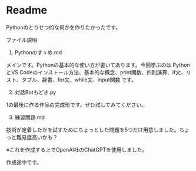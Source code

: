 # Readme

Pythonのとりせつ的な何かを作りたかったです。

ファイル説明

1. Pythonのすゝめ.md

メインです。Pythonの基本的な使い方が書いてあります。今回学ぶのは
PythonとVS Codeのインストール方法、基本的な概念、print関数、四則演算、if文、リスト、タプル、辞書、for文、while文、input関数
です。

2. 対話Botもどき.py

1の最後に作る作品の完成形です。ぜひ試してみてください。

3. 練習問題.md

技術が定着したかを試すためにちょっとした問題を5つだけ用意しました。ちょっと難易度高いかも？

※これを作成する上でOpenAI社のChatGPTを使用しました。

作成途中です。
